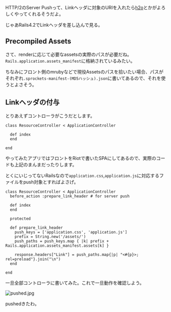 
HTTP/2のServer Pushって、Linkヘッダに対象のURIを入れたら[h2o](https://h2o.examp1e.net)とかがよろしくやってくれるそうだよ。

じゃあRails4.2でLinkヘッダを差し込んで見る。


## Precompiled Assets

さて、renderに応じて必要なassetsの実際のパスが必要だね。`Rails.application.assets_manifest`に格納されているみたい。

ちなみにフロント側のmrubyなどで現役Assetsのパスを拾いたい場合、パスがそれぞれ`.sprockets-manifest-(MD5ハッシュ).json`に書いてあるので、それを使うとよさそう。


## Linkヘッダの付与

とりあえずコントローラがこうだとします。

```
class ResourceController < ApplicationController

  def index
  end

end
```

やってみたアプリではフロントをRiotで書いたSPAにしてあるので、実際のコードも上記のまんまだったりします。

とくにいじってないRailsなので`application.css`,`application.js`に対応するファイルをpush対象とすればよさげ。


```
class ResourceController < ApplicationController
  before_action :prepare_link_header # for server push

  def index
  end

  protected

  def prepare_link_header
    push_keys = ['application.css', 'application.js']
    prefix = String.new('/assets/')
    push_paths = push_keys.map { |k| prefix + Rails.application.assets_manifest.assets[k] }

    response.headers["Link"] = push_paths.map{|p| "<#{p}>; rel=preload"}.join("\n")
  end

end
```

一旦全部コントローラに書いてみた。これで一旦動作を確認しよう。


![pushed.jpg](https://qiita-image-store.s3.amazonaws.com/0/7454/b735b894-f66e-e551-4246-b5ec9a7f9549.jpeg "pushed.jpg")


pushedきたわ。
